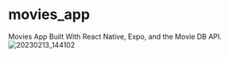 # movies_app
Movies App Built With React Native, Expo, and the Movie DB API.
![20230213_144102](https://user-images.githubusercontent.com/114478853/218460795-67a4e6f8-255e-494f-b4fe-1ff3d7dc896a.gif)
